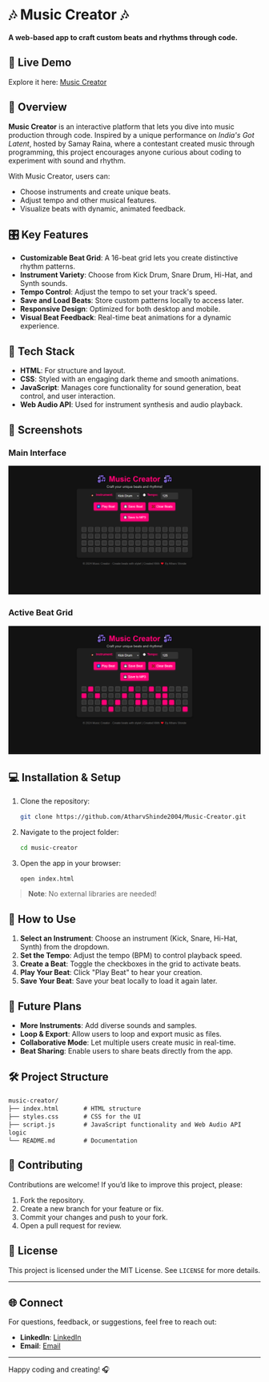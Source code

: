 # 🎶 Music Creator 🎶

**A web-based app to craft custom beats and rhythms through code.**

## 🚀 Live Demo
Explore it here: [Music Creator](https://musiccreator.netlify.app/)

## 📖 Overview
**Music Creator** is an interactive platform that lets you dive into music production through code. Inspired by a unique performance on *India's Got Latent*, hosted by Samay Raina, where a contestant created music through programming, this project encourages anyone curious about coding to experiment with sound and rhythm.

With Music Creator, users can:
- Choose instruments and create unique beats.
- Adjust tempo and other musical features.
- Visualize beats with dynamic, animated feedback.

## 🎛 Key Features
- **Customizable Beat Grid**: A 16-beat grid lets you create distinctive rhythm patterns.
- **Instrument Variety**: Choose from Kick Drum, Snare Drum, Hi-Hat, and Synth sounds.
- **Tempo Control**: Adjust the tempo to set your track's speed.
- **Save and Load Beats**: Store custom patterns locally to access later.
- **Responsive Design**: Optimized for both desktop and mobile.
- **Visual Beat Feedback**: Real-time beat animations for a dynamic experience.

## 🎨 Tech Stack
- **HTML**: For structure and layout.
- **CSS**: Styled with an engaging dark theme and smooth animations.
- **JavaScript**: Manages core functionality for sound generation, beat control, and user interaction.
- **Web Audio API**: Used for instrument synthesis and audio playback.

## 📸 Screenshots

### Main Interface
![Main Interface](Main.png)

### Active Beat Grid
![Active Beat Grid](Active.png)

## 💻 Installation & Setup
1. Clone the repository:
   ```bash
   git clone https://github.com/AtharvShinde2004/Music-Creator.git
   ```

2. Navigate to the project folder:
   ```bash
   cd music-creator
   ```

3. Open the app in your browser:
   ```bash
   open index.html
   ```

> **Note**: No external libraries are needed!

## 🚦 How to Use
1. **Select an Instrument**: Choose an instrument (Kick, Snare, Hi-Hat, Synth) from the dropdown.
2. **Set the Tempo**: Adjust the tempo (BPM) to control playback speed.
3. **Create a Beat**: Toggle the checkboxes in the grid to activate beats.
4. **Play Your Beat**: Click "Play Beat" to hear your creation.
5. **Save Your Beat**: Save your beat locally to load it again later.

## 🌟 Future Plans
- **More Instruments**: Add diverse sounds and samples.
- **Loop & Export**: Allow users to loop and export music as files.
- **Collaborative Mode**: Let multiple users create music in real-time.
- **Beat Sharing**: Enable users to share beats directly from the app.

## 🛠 Project Structure
```
music-creator/
├── index.html       # HTML structure
├── styles.css       # CSS for the UI
├── script.js        # JavaScript functionality and Web Audio API logic
└── README.md        # Documentation
```

## 💬 Contributing
Contributions are welcome! If you’d like to improve this project, please:
1. Fork the repository.
2. Create a new branch for your feature or fix.
3. Commit your changes and push to your fork.
4. Open a pull request for review.

## 📝 License
This project is licensed under the MIT License. See `LICENSE` for more details.

---

## 🌐 Connect
For questions, feedback, or suggestions, feel free to reach out:

- **LinkedIn**: [LinkedIn](https://www.linkedin.com/in/atharvshinde212022/)
- **Email**: [Email](Shindeatharv576@gmail.com)

---

Happy coding and creating! 🎧